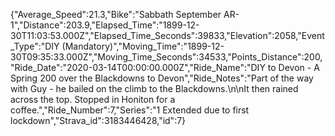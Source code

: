 {"Average_Speed":21.3,"Bike":"Sabbath September AR-1","Distance":203.9,"Elapsed_Time":"1899-12-30T11:03:53.000Z","Elapsed_Time_Seconds":39833,"Elevation":2058,"Event_Type":"DIY (Mandatory)","Moving_Time":"1899-12-30T09:35:33.000Z","Moving_Time_Seconds":34533,"Points_Distance":200,"Ride_Date":"2020-03-14T00:00:00.000Z","Ride_Name":"DIY to Devon - A Spring 200 over the Blackdowns to Devon","Ride_Notes":"Part of the way with Guy - he bailed on the climb to the Blackdowns.\n\nIt then rained across the top. Stopped in Honiton for a coffee.","Ride_Number":7,"Series":"1 Extended due to first lockdown","Strava_id":3183446428,"id":7}